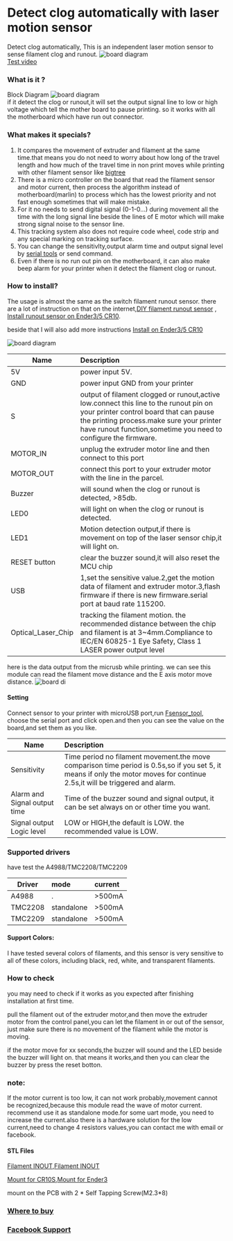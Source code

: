 # Detect clog automatically with laser motion sensor
Detect clog automatically, This is an independent laser motion sensor to sense filament clog and runout.
![board diagram](https://gitee.com/markyue/pandapi_wiki/raw/master/imges/filament/531083500.jpg)  
[Test video](https://youtu.be/U-0V2owizyw)
### What is it ?
Block Diagram
![board diagram](https://gitee.com/markyue/pandapi_wiki/raw/master/imges/filament/26171942.png)  
if it detect the clog or runout,it will set the output signal line to low or high voltage which tell the mother board to pause printing.
so it works with all the motherboard which have run out connector. 

### What makes it specials?
1. It compares the movement of extruder and filament at the same time.that means you do not need to worry about how long of the travel length and how much of the travel time in non print moves while printing with other filament sensor like [bigtree](https://www.bigtree-tech.com/products/bigtreetech-smart-filament-sensor.html)
2. There is a micro controller on the board that read the filament sensor and motor current, then process the algorithm instead of motherboard(marlin) to process which has the lowest priority and not fast enough sometimes that will make mistake.
3. For it no needs to send digital signal (0-1-0…) during movement all the time with the long signal line beside the lines of E motor which will make strong signal noise to the sensor line.
4. This tracking system also does not require code wheel, code strip and any special marking on tracking surface.
5. You can change the sensitivlty,output alarm time and output signal level by [serial tools](https://github.com/markniu/Laser-Filament-Motion-Sensor/blob/main/tools/Fsensor_tool.exe) or send command.
6. Even if there is no run out pin on the motherboard, it can also make beep alarm for your printer when it detect the filament clog or runout.
### How to install?
 The usage is almost the same as the switch filament runout sensor. there are a lot of instruction on that on the internet,[DIY filament runout sensor](https://youtu.be/gwHpXaj_6xE) , [Install runout sensor on Ender3/5 CR10](https://youtu.be/5Jt-Qc67FDo).
 
beside that I will also add more instructions  [Install on Ender3/5 CR10](https://github.com/markniu/Laser-Filament-Motion-Sensor/wiki/Install-on-Ender3-5,CR10)

![board diagram](https://gitee.com/markyue/pandapi_wiki/raw/master/imges/filament/1151922.jpg) 

 Name     |      Description   
 -------- | :-----------   
 5V     | power input 5V.
 GND    | power input GND from your printer  
 S      | output of filament clogged or runout,active low.connect this line to the runout pin on your printer control board that can pause the printing process.make sure your printer have runout function,sometime you need to configure the firmware.
 MOTOR_IN     | unplug the extruder motor line and then connect to this port  
 MOTOR_OUT     | connect this port to your extruder motor with the line in the parcel.
 Buzzer  |  will sound when the clog or runout is detected, >85db.
 LED0     |  will light on when the clog or runout is detected.
 LED1     | Motion detection output,if there is movement on top of the laser sensor chip,it will light on.
 RESET button     | clear the buzzer sound,it will also reset the MCU chip
 USB     | 1,set the sensitive value.2,get the motion data of filament and extruder motor.3,flash firmware if there is new firmware.serial port at baud rate 115200.
 Optical_Laser_Chip     | tracking the filament motion. the recommended distance between the chip and filament is at 3~4mm.Compliance to IEC/EN 60825-1 Eye Safety, Class 1 LASER power output level
 
 
here is the data output from the micrusb while printing. we can see this module can read the filament move distance and the E axis motor move distance.
 ![board di](https://gitee.com/markyue/pandapi_wiki/raw/master/imges/filament/0901180530.jpg) 
 
#### Setting 
Connect sensor to your printer with microUSB port,run [Fsensor_tool](https://github.com/markniu/Laser-Filament-Motion-Sensor/blob/main/tools/Fsensor_tool.exe), choose the serial port and click open.and then you can see the value on the board,and set them as you like.

 Name     |      Description   
 -------- | :-----------  
 Sensitivity | Time period no filament movement.the move comparison time period is 0.5s,so if you set 5, it means if only the motor moves for continue 2.5s,it will be triggered and alarm.
 Alarm and Signal output time | Time of the buzzer sound and signal output, it can be set always on or other time you want.
 Signal output Logic level | LOW or HIGH,the default is LOW.  the recommended value is LOW.

### Supported drivers 
have test the A4988/TMC2208/TMC2209

 Driver     |      mode  | current    
 -------- | :-----------   | :-----------  
 A4988     |  . | >500mA
 TMC2208    |  standalone | >500mA
 TMC2209     |  standalone | >500mA
 
#### Support Colors:
 I have tested several colors of filaments, and this sensor is very sensitive to all of these colors, including black, red, white, and transparent filaments.
 
 ### How to check
you may need to check if it works as you expected after finishing installation at first time.   

pull the filament out of the extruder motor,and then move the extruder motor from the control panel,you can let the filament in or out of the sensor, 
just make sure there is no movement of the filament while the motor is moving.

if the motor move for  xx seconds,the buzzer will sound and the LED beside the buzzer will light on.
that means it works,and then you can clear the buzzer by press the reset botton. 

### note: 
If the motor current is too low, it can not work probably,movement cannot be recognized,because this module read the wave of motor current.
recommend use it as standalone mode.for some uart mode, you need to increase the current.also there is a hardware solution for the low current,need to change 4 resistors values,you can contact me with email or facebook.

#### STL Files
[Filament INOUT](https://www.thingiverse.com/thing:4887998),[Filament INOUT](https://www.thingiverse.com/thing:5038650) 

[Mount for CR10S](https://www.thingiverse.com/thing:5025446),[Mount for Ender3](https://www.thingiverse.com/thing:5038668)

mount on the PCB with 2 * Self Tapping Screw(M2.3*8)

### [Where to buy ](https://www.pandapi3d.com/product-page/laser-filament-motion-sensor)

### [Facebook Support](https://www.facebook.com/groups/380795976169477/)

